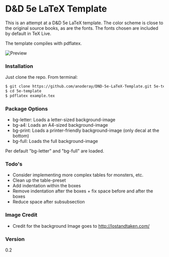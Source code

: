 # D&D 5e LaTeX Template

This is an attempt at a D&D 5e LaTeX template. The color scheme is close to the original source books, as are the fonts. The fonts chosen are included by default in TeX Live.

The template compiles with pdflatex.

![Preview](https://github.com/anoderay/DND-5e-LaTeX-Template/raw/master/scrot.png)


### Installation

Just clone the repo. From terminal:

```sh
$ git clone https://github.com/anoderay/DND-5e-LaTeX-Template.git 5e-template
$ cd 5e-template
$ pdflatex example.tex
```

### Package Options
- bg-letter: Loads a letter-sized background-image
- bg-a4: Loads an A4-sized background-image
- bg-print: Loads a printer-friendly background-image (only decal at the bottom)
- bg-full: Loads the full background-image 

Per default "bg-letter" and "bg-full" are loaded.

### Todo's

 - Consider implementing more complex tables for monsters, etc.
 - Clean up the table-preset
 - Add indentation within the boxes
 - Remove indentation after the boxes + fix space before and after the boxes
 - Reduce space after subsubsection

### Image Credit

 - Credit for the background Image goes to http://lostandtaken.com/
 
### Version
0.2
